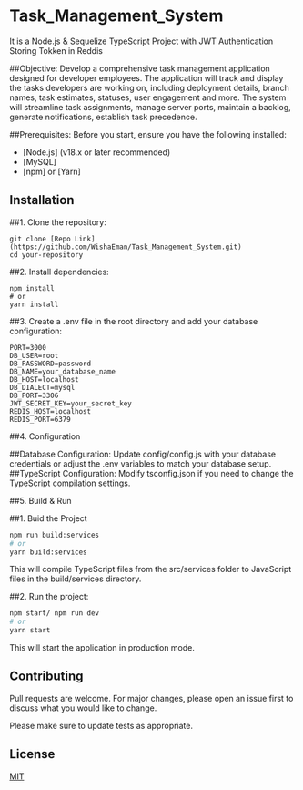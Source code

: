 # Task_Management_System
It is a Node.js & Sequelize TypeScript Project with JWT Authentication Storing Tokken in Reddis

##Objective:
Develop a comprehensive task management application designed for developer employees. The application will track and display the tasks developers are working on, including deployment details, branch names, task estimates, statuses, user engagement and more. The system will streamline task assignments, manage server ports, maintain a backlog, generate notifications, establish task precedence.

##Prerequisites:
Before you start, ensure you have the following installed:

* [Node.js] (v18.x or later recommended)
* [MySQL]
* [npm] or [Yarn]

## Installation
##1. Clone the repository:
```
git clone [Repo Link](https://github.com/WishaEman/Task_Management_System.git)
cd your-repository
```

##2. Install dependencies:
```
npm install
# or
yarn install
```

##3. Create a .env file in the root directory and add your database configuration:
```
PORT=3000
DB_USER=root
DB_PASSWORD=password
DB_NAME=your_database_name
DB_HOST=localhost
DB_DIALECT=mysql
DB_PORT=3306
JWT_SECRET_KEY=your_secret_key
REDIS_HOST=localhost
REDIS_PORT=6379
```

##4. Configuration

##Database Configuration: Update config/config.js with your database credentials or adjust the .env variables to match your database setup.
##TypeScript Configuration: Modify tsconfig.json if you need to change the TypeScript compilation settings.

##5. Build & Run

##1. Buid the Project
```bash
npm run build:services
# or
yarn build:services
```
This will compile TypeScript files from the src/services folder to JavaScript files in the build/services directory.

##2. Run the project:

```bash
npm start/ npm run dev
# or
yarn start
```
This will start the application in production mode.

## Contributing

Pull requests are welcome. For major changes, please open an issue first
to discuss what you would like to change.

Please make sure to update tests as appropriate.

## License

[MIT](https://choosealicense.com/licenses/mit/)


